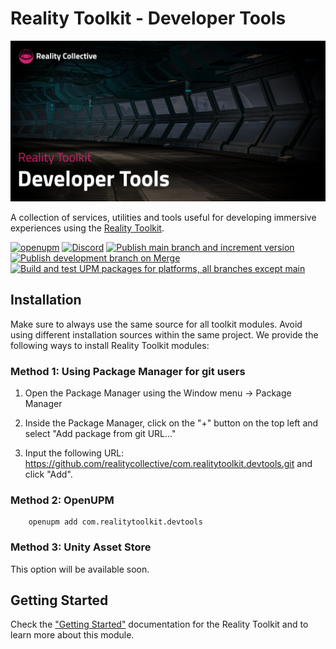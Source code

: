 # Reality Toolkit - Developer Tools

![com.realitytoolkit.devtools](https://github.com/realitycollective/realitycollective.logo/blob/main/RealityToolkit/RepoBanners/com.realitytoolkit.devtools.png?raw=true)

A collection of services, utilities and tools useful for developing immersive experiences using the [Reality Toolkit](https://www.realitytoolkit.io/).

[![openupm](https://img.shields.io/npm/v/com.realitytoolkit.devtools?label=openupm&registry_uri=https://package.openupm.com)](https://openupm.com/packages/com.realitytoolkit.devtools/) [![Discord](https://img.shields.io/discord/597064584980987924.svg?label=&logo=discord&logoColor=ffffff&color=7389D8&labelColor=6A7EC2)](https://discord.gg/hF7TtRCFmB)
[![Publish main branch and increment version](https://github.com/realitycollective/com.realitytoolkit.devtools/actions/workflows/main-publish.yml/badge.svg)](https://github.com/realitycollective/com.realitytoolkit.devtools/actions/workflows/main-publish.yml)
[![Publish development branch on Merge](https://github.com/realitycollective/com.realitytoolkit.devtools/actions/workflows/development-publish.yml/badge.svg)](https://github.com/realitycollective/com.realitytoolkit.devtools/actions/workflows/development-publish.yml)
[![Build and test UPM packages for platforms, all branches except main](https://github.com/realitycollective/com.realitytoolkit.devtools/actions/workflows/development-buildandtestupmrelease.yml/badge.svg)](https://github.com/realitycollective/com.realitytoolkit.devtools/actions/workflows/development-buildandtestupmrelease.yml)

## Installation

Make sure to always use the same source for all toolkit modules. Avoid using different installation sources within the same project. We provide the following ways to install Reality Toolkit modules:

### Method 1: Using Package Manager for git users

1. Open the Package Manager using the Window menu -> Package Manager

2. Inside the Package Manager, click on the "+" button on the top left and select "Add package from git URL..."

3. Input the following URL: https://github.com/realitycollective/com.realitytoolkit.devtools.git and click "Add".

### Method 2: OpenUPM

```text
    openupm add com.realitytoolkit.devtools
```

### Method 3: Unity Asset Store

This option will be available soon.

## Getting Started

Check the ["Getting Started"](https://www.realitytoolkit.io/) documentation for the Reality Toolkit and to learn more about this module.